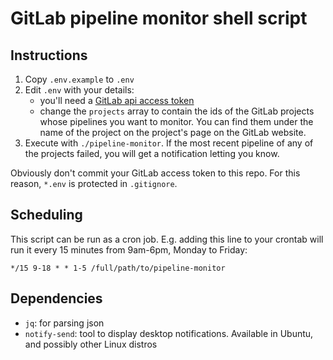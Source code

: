 # GitLab pipeline monitor shell script

## Instructions

1. Copy `.env.example` to `.env`
2. Edit `.env` with your details:
   - you'll need a [GitLab api access token](https://docs.gitlab.com/ee/user/profile/personal_access_tokens.html#creating-a-personal-access-token)
   - change the `projects` array to contain the ids of the GitLab projects whose
     pipelines you want to monitor. You can find them under the name of the
     project on the project's page on the GitLab website.
3. Execute with `./pipeline-monitor`. If the most recent pipeline of any of the
   projects failed, you will get a notification letting you know.

Obviously don't commit your GitLab access token to this repo. For this reason,
`*.env` is protected in `.gitignore`.

## Scheduling

This script can be run as a cron job. E.g. adding this line to your crontab will
run it every 15 minutes from 9am-6pm, Monday to Friday:
```
*/15 9-18 * * 1-5 /full/path/to/pipeline-monitor
```

## Dependencies

- `jq`: for parsing json
- `notify-send`: tool to display desktop notifications. Available in Ubuntu,
  and possibly other Linux distros
